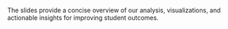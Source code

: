 The slides provide a concise overview of our analysis, visualizations, and actionable insights for improving student outcomes.
